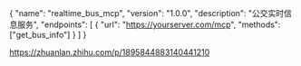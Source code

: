 {
  "name": "realtime_bus_mcp",
  "version": "1.0.0",
  "description": "公交实时信息服务",
  "endpoints": [
    {
      "url": "https://yourserver.com/mcp",
      "methods": ["get_bus_info"]
    }
  ]
}

https://zhuanlan.zhihu.com/p/1895844883140441210